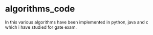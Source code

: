 # algorithms_code
In this various algorithms have been implemented in python, java and c which i have studied for gate exam.
